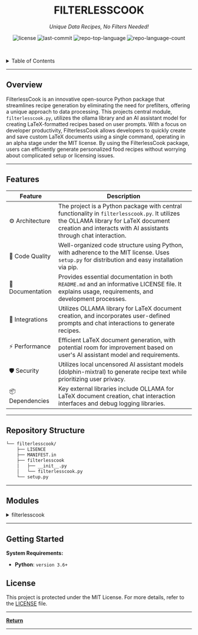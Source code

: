 <p align="center">
    <h1 align="center">FILTERLESSCOOK</h1>
</p>
<p align="center">
    <em>Unique Data Recipes, No Filters Needed!</em>
</p>
<p align="center">
	<img src="https://img.shields.io/github/license/Bissbert/filterlesscook?style=default&logo=opensourceinitiative&logoColor=white&color=0080ff" alt="license">
	<img src="https://img.shields.io/github/last-commit/Bissbert/filterlesscook?style=default&logo=git&logoColor=white&color=0080ff" alt="last-commit">
	<img src="https://img.shields.io/github/languages/top/Bissbert/filterlesscook?style=default&color=0080ff" alt="repo-top-language">
	<img src="https://img.shields.io/github/languages/count/Bissbert/filterlesscook?style=default&color=0080ff" alt="repo-language-count">
<p>

<br><!-- TABLE OF CONTENTS -->
<details>
  <summary>Table of Contents</summary><br>

- [ Overview](#overview)
- [ Features](#features)
- [ Repository Structure](#repository-structure)
- [ Modules](#modules)
- [ Getting Started](#getting-started)
- [ License](#license)
</details>
<hr>

##  Overview

FilterlessCook is an innovative open-source Python package that streamlines recipe generation by eliminating the need for prefilters, offering a unique approach to data processing. This projects central module, `filterlesscook.py`, utilizes the ollama library and an AI assistant model for creating LaTeX-formatted recipes based on user prompts. With a focus on developer productivity, FilterlessCook allows developers to quickly create and save custom LaTeX documents using a single command, operating in an alpha stage under the MIT license. By using the FilterlessCook package, users can efficiently generate personalized food recipes without worrying about complicated setup or licensing issues.

---

##  Features

| Feature             | Description                                                                                          |
|-----------------------|------------------------------------------------------------------------------------------------------|
| ⚙️ Architecture      | The project is a Python package with central functionality in `filterlesscook.py`. It utilizes the OLLAMA library for LaTeX document creation and interacts with AI assistants through chat interaction. |
| 🔩 Code Quality      | Well-organized code structure using Python, with adherence to the MIT license. Uses `setup.py` for distribution and easy installation via pip.                  |
| 📄 Documentation     | Provides essential documentation in both `README.md` and an informative LICENSE file. It explains usage, requirements, and development processes.              |
| 🔌 Integrations      | Utilizes OLLAMA library for LaTeX document creation, and incorporates user-defined prompts and chat interactions to generate recipes.                    |
| ⚡️ Performance        | Efficient LaTeX document generation, with potential room for improvement based on user's AI assistant model and requirements.                      |
| 🛡️ Security          | Utilizes local uncensored AI assistant models (dolphin-mixtral) to generate recipe text while prioritizing user privacy.                             |
| 📦 Dependencies      | Key external libraries include OLLAMA for LaTeX document creation, chat interaction interfaces and debug logging libraries.               |

---

##  Repository Structure

```sh
└── filterlesscook/
    ├── LISENCE
    ├── MANIFEST.in
    ├── filterlesscook
    │   ├── __init__.py
    │   └── filterlesscook.py
    └── setup.py
```

---

##  Modules

<details closed><summary>filterlesscook</summary>

| File                                                                                                         | Summary                                                                                                                                                                                                                                                                        |
| ---                                                                                                          | ---                                                                                                                                                                                                                                                                            |
| [filterlesscook.py](https://github.com/Bissbert/filterlesscook/blob/master/filterlesscook/filterlesscook.py) | LaTeX documents for recipes using ollama library and chat interaction, user-defined prompts, and saved to specified file paths. Utilizes debug logging and employs an uncensored AI assistant model (dolphin-mixtral) to generate recipe text, ensuring no kittens are harmed. |

</details>

---

##  Getting Started

**System Requirements:**

* **Python**: `version 3.6+`

##  License

This project is protected under the MIT License. For more details, refer to the [LICENSE](./LISENCE) file.

---

[**Return**](#overview)

---
